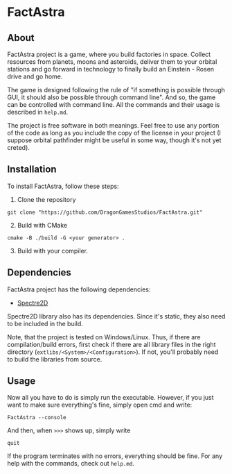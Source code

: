  # FactAstra
 
## About

FactAstra project is a game, where you build factories in space. Collect resources from planets, moons and asteroids, deliver them to your orbital stations and go forward in technology to finally build an Einstein - Rosen drive and go home.

The game is designed following the rule of "if something is possible through GUI, it should also be possible through command line". And so, the game can be controlled with command line. All the commands and their usage is described in `help.md`.

The project is free software in both meanings. Feel free to use any portion of the code as long as you include the copy of the license in your project (I suppose orbital pathfinder might be useful in some way, though it's not yet creted).

## Installation

To install FactAstra, follow these steps:

1. Clone the repository

```
git clone "https://github.com/DragonGamesStudios/FactAstra.git"
```

2. Build with CMake

```
cmake -B ./build -G <your generator> .
```

3. Build with your compiler.

## Dependencies
FactAstra project has the following dependencies:
* [Spectre2D](https://github.com/DragonGamesStudios/Spectre2D)

Spectre2D library also has its dependencies. Since it's static, they also need to be included in the build.

Note, that the project is tested on Windows/Linux. Thus, if there are compilation/build errors, first check if there are all library files in the right directory (`extlibs/<System>/<Configuration>`). If not, you'll probably need to build the libraries from source.

 ## Usage

 Now all you have to do is simply run the executable. However, if you just want to make sure everything's fine, simply open cmd and write:

 ```
FactAstra --console
 ```

 And then, when `>>>` shows up, simply write

 ```
quit
 ```

 If the program terminates with no errors, everything should be fine. For any help with the commands, check out `help.md`.